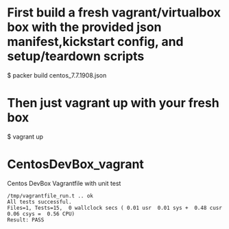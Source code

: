 # First build a fresh vagrant/virtualbox box with the provided json manifest,kickstart config, and setup/teardown scripts
$ packer build centos_7.7.1908.json

# Then just vagrant up with your fresh box
$ vagrant up

# CentosDevBox_vagrant
Centos DevBox Vagrantfile with unit test

```
/tmp/vagrantfile_run.t .. ok
All tests successful.
Files=1, Tests=15,  0 wallclock secs ( 0.01 usr  0.01 sys +  0.48 cusr  0.06 csys =  0.56 CPU)
Result: PASS
```
